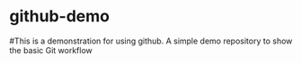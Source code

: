 # github-demo
#This is a demonstration for using github.
A simple demo repository to show the basic Git workflow
